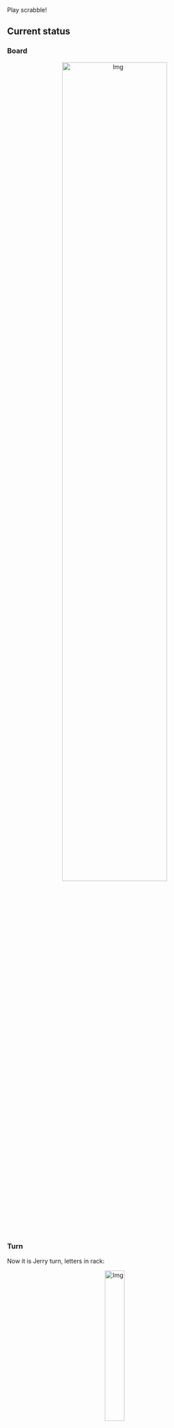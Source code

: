 
Play scrabble!
## Current status
### Board
<p align="center">
<img src="https://raw.githubusercontent.com/radosz99/radosz99/main/board.png" width=70% alt="Img"/>
    </p>
    
### Turn
Now it is Jerry turn, letters in rack:
<p align="center">
<img src="https://raw.githubusercontent.com/radosz99/radosz99/main/rack.png" width=30% alt="Img"/>
</p>

### Game score
| Id | Player name | Points |
  | - | - | - |  
|0 | Tom | 112
|1 | Jerry | 22
## Make the move
Make the move and insert the letters by creating an [issue](https://github.com/radosz99/radosz99/issues/new?title=scrabble%7Cmove%7C7%3AA%3ARIDE&body=Just+push+%27Submit+new+issue%27+or+update+with+your+move.) according to the rules or...

## Possibly best moves  
Are you sure? :smiling_imp: :smiling_imp: :smiling_imp:
<details>
  <summary>Spoiler warning!</summary>
  
  | Id | Move | Issue link | Points |
  | - | - | - | - |  
|1| H:11:hado | [scrabble&#124;move&#124;H:11:hado](https://github.com/radosz99/radosz99/issues/new?title=scrabble%7Cmove%7CH%3A11%3Ahado&body=Just+push+%27Submit+new+issue%27+or+update+with+your+move.) | 36 
|2| H:9:sudado | [scrabble&#124;move&#124;H:9:sudado](https://github.com/radosz99/radosz99/issues/new?title=scrabble%7Cmove%7CH%3A9%3Asudado&body=Just+push+%27Submit+new+issue%27+or+update+with+your+move.) | 30 
|3| H:10:huaos | [scrabble&#124;move&#124;H:10:huaos](https://github.com/radosz99/radosz99/issues/new?title=scrabble%7Cmove%7CH%3A10%3Ahuaos&body=Just+push+%27Submit+new+issue%27+or+update+with+your+move.) | 27 
|4| H:11:dado | [scrabble&#124;move&#124;H:11:dado](https://github.com/radosz99/radosz99/issues/new?title=scrabble%7Cmove%7CH%3A11%3Adado&body=Just+push+%27Submit+new+issue%27+or+update+with+your+move.) | 24 
|5| N:9:dudas | [scrabble&#124;move&#124;N:9:dudas](https://github.com/radosz99/radosz99/issues/new?title=scrabble%7Cmove%7CN%3A9%3Adudas&body=Just+push+%27Submit+new+issue%27+or+update+with+your+move.) | 22 
|6| H:10:usado | [scrabble&#124;move&#124;H:10:usado](https://github.com/radosz99/radosz99/issues/new?title=scrabble%7Cmove%7CH%3A10%3Ausado&body=Just+push+%27Submit+new+issue%27+or+update+with+your+move.) | 21 
|7| N:9:sudado | [scrabble&#124;move&#124;N:9:sudado](https://github.com/radosz99/radosz99/issues/new?title=scrabble%7Cmove%7CN%3A9%3Asudado&body=Just+push+%27Submit+new+issue%27+or+update+with+your+move.) | 20 
|8| H:12:aho | [scrabble&#124;move&#124;H:12:aho](https://github.com/radosz99/radosz99/issues/new?title=scrabble%7Cmove%7CH%3A12%3Aaho&body=Just+push+%27Submit+new+issue%27+or+update+with+your+move.) | 18 
|9| N:9:sudad | [scrabble&#124;move&#124;N:9:sudad](https://github.com/radosz99/radosz99/issues/new?title=scrabble%7Cmove%7CN%3A9%3Asudad&body=Just+push+%27Submit+new+issue%27+or+update+with+your+move.) | 18 
|10| 9:L:buho | [scrabble&#124;move&#124;9:L:buho](https://github.com/radosz99/radosz99/issues/new?title=scrabble%7Cmove%7C9%3AL%3Abuho&body=Just+push+%27Submit+new+issue%27+or+update+with+your+move.) | 17 
</details>
    
## Latest moves

| Id | Type | Move / Letters to replace | Created words / New letters | Date | Points | Player | Who |
| - | - | - | - | - | - | - | - |
|2| INSERT | 12:G:farderia | ['FARDERIA'] | 12/07/2022, 01:42:40 | 84 | Tom | [radosz99](github.com/radosz99) |
|1| INSERT | L:6:lembrar | ['LEMBRAR'] | 12/07/2022, 01:42:05 | 22 | Jerry | [radosz99](github.com/radosz99) |
|0| INSERT | 7:H:tarjen | ['TARJEN'] | 12/07/2022, 01:40:43 | 28 | Tom | [radosz99](github.com/radosz99) |